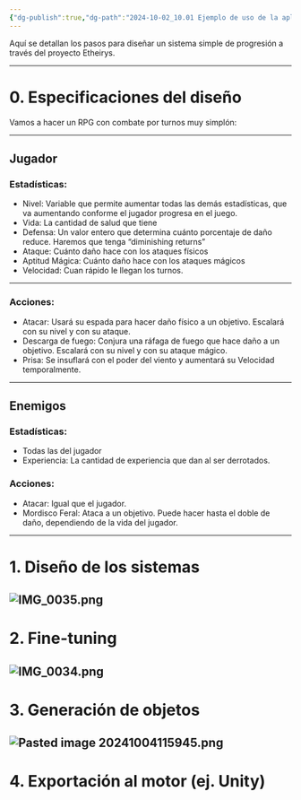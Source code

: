 ```yaml
---
{"dg-publish":true,"dg-path":"2024-10-02_10.01 Ejemplo de uso de la aplicación.md","permalink":"/2024-10-02-10-01-ejemplo-de-uso-de-la-aplicacion/"}
---
```


Aquí se detallan los pasos para diseñar un sistema simple de progresión a través del proyecto Etheirys.

---
# 0. Especificaciones del diseño

Vamos a hacer un RPG con combate por turnos muy simplón:

---
## Jugador

### Estadísticas:

* Nivel: Variable que permite aumentar todas las demás estadísticas, que va aumentando conforme el jugador progresa en el juego.
* Vida: La cantidad de salud que tiene
* Defensa: Un valor entero que determina cuánto porcentaje de daño reduce. Haremos que tenga “diminishing returns”
* Ataque: Cuánto daño hace con los ataques físicos
* Aptitud Mágica: Cuánto daño hace con los ataques mágicos
* Velocidad: Cuan rápido le llegan los turnos.

---
### Acciones:

* Atacar: Usará su espada para hacer daño físico a un objetivo. Escalará con su nivel y con su ataque.
* Descarga de fuego: Conjura una ráfaga de fuego que hace daño a un objetivo. Escalará con su nivel y con su ataque mágico.
* Prisa: Se insuflará con el poder del viento y aumentará su Velocidad temporalmente.
---
## Enemigos

### Estadísticas:

+ Todas las del jugador
+ Experiencia: La cantidad de experiencia que dan al ser derrotados.

### Acciones: 

+ Atacar: Igual que el jugador.
+ Mordisco Feral: Ataca a un objetivo. Puede hacer hasta el doble de daño, dependiendo de la vida del jugador.
---
# 1. Diseño de los sistemas

![IMG_0035.png](/img/user/99%20-%20Meta/Im%C3%A1genes/IMG_0035.png)
---
# 2. Fine-tuning
![IMG_0034.png](/img/user/99%20-%20Meta/Im%C3%A1genes/IMG_0034.png)
---
# 3. Generación de objetos
![Pasted image 20241004115945.png](/img/user/99%20-%20Meta/Im%C3%A1genes/Pasted%20image%2020241004115945.png)
---

# 4. Exportación al motor (ej. Unity)
